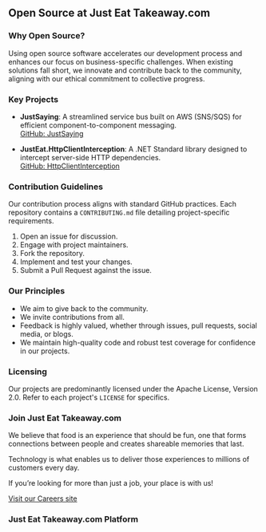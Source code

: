## Open Source at Just Eat Takeaway\.com

### Why Open Source?

Using open source software accelerates our development process and enhances our focus on business-specific challenges. When existing solutions fall short, we innovate and contribute back to the community, aligning with our ethical commitment to collective progress.

### Key Projects

- **JustSaying**: A streamlined service bus built on AWS (SNS/SQS) for efficient component-to-component messaging.  
  [GitHub: JustSaying](https://github.com/justeattakeaway/JustSaying)
  
- **JustEat.HttpClientInterception**: A .NET Standard library designed to intercept server-side HTTP dependencies.  
  [GitHub: HttpClientInterception](https://github.com/justeattakeaway/httpclient-interception)

### Contribution Guidelines

Our contribution process aligns with standard GitHub practices. Each repository contains a `CONTRIBUTING.md` file detailing project-specific requirements.

1. Open an issue for discussion.
2. Engage with project maintainers.
3. Fork the repository.
4. Implement and test your changes.
5. Submit a Pull Request against the issue.

### Our Principles

- We aim to give back to the community.
- We invite contributions from all.
- Feedback is highly valued, whether through issues, pull requests, social media, or blogs.
- We maintain high-quality code and robust test coverage for confidence in our projects.

### Licensing

Our projects are predominantly licensed under the Apache License, Version 2.0. Refer to each project's `LICENSE` for specifics.


### Join Just Eat Takeaway\.com
We believe that food is an experience that should be fun, one that forms connections between people and creates shareable memories that last.

Technology is what enables us to deliver those experiences to millions of customers every day.

If you’re looking for more than just a job, your place is with us!

[Visit our Careers site](https://careers.justeattakeaway.com/global/en)


### Just Eat Takeaway\.com Platform
